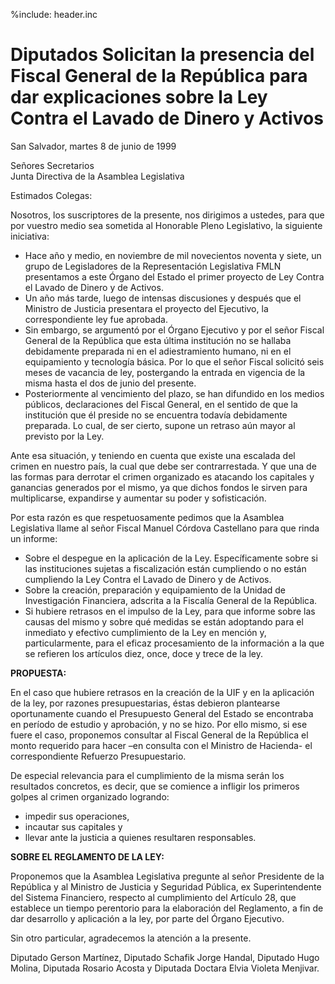 %include: header.inc

# Diputados Solicitan la presencia del Fiscal General de la República para dar explicaciones sobre la Ley Contra el Lavado de Dinero y Activos

San Salvador, martes 8 de junio de 1999

Señores Secretarios  
Junta Directiva de la Asamblea Legislativa

Estimados Colegas:

Nosotros, los suscriptores de la presente, nos dirigimos a ustedes, para que por
vuestro medio sea sometida al Honorable Pleno Legislativo, la siguiente
iniciativa:

- Hace año y medio, en noviembre de mil novecientos noventa y siete, un grupo
de Legisladores de la Representación Legislativa FMLN presentamos a este Órgano
del Estado el primer proyecto de Ley Contra el Lavado de Dinero y de Activos.
- Un año más tarde, luego de intensas discusiones y después que el Ministro de
Justicia presentara el proyecto del Ejecutivo, la correspondiente ley fue
aprobada.
- Sin embargo, se argumentó por el Órgano Ejecutivo y por el señor Fiscal
General de la República que esta última institución no se hallaba debidamente
preparada ni en el adiestramiento humano, ni en el equipamiento y tecnología
básica. Por lo que el señor Fiscal solicitó seis meses de vacancia de ley,
postergando la entrada en vigencia de la misma hasta el dos de junio del
presente.
- Posteriormente al vencimiento del plazo, se han difundido en los medios
públicos, declaraciones del Fiscal General, en el sentido de que la institución
que él preside no se encuentra todavía debidamente preparada. Lo cual, de ser
cierto, supone un retraso aún mayor al previsto por la Ley.

Ante esa situación, y teniendo en cuenta que existe una escalada del crimen en
nuestro país, la cual que debe ser contrarrestada. Y que una de las formas para
derrotar el crimen organizado es atacando los capitales y ganancias generados
por el mismo, ya que dichos fondos le sirven para multiplicarse, expandirse y
aumentar su poder y sofisticación.

Por esta razón es que respetuosamente pedimos que la Asamblea Legislativa llame
al señor Fiscal Manuel Córdova Castellano para que rinda un informe:

- Sobre el despegue en la aplicación de la Ley. Específicamente sobre si las
instituciones sujetas a fiscalización están cumpliendo o no están cumpliendo la
Ley Contra el Lavado de Dinero y de Activos.
- Sobre la creación, preparación y equipamiento de la Unidad de Investigación
Financiera, adscrita a la Fiscalía General de la República.
- Si hubiere retrasos en el impulso de la Ley, para que informe sobre las
causas del mismo y sobre qué medidas se están adoptando para el inmediato y
efectivo cumplimiento de la Ley en mención y, particularmente, para el eficaz
procesamiento de la información a la que se refieren los artículos diez, once,
doce y trece de la ley.

**PROPUESTA:**

En el caso que hubiere retrasos en la creación de la UIF y en la aplicación de
la ley, por razones presupuestarias, éstas debieron plantearse oportunamente
cuando el Presupuesto General del Estado se encontraba en período de estudio y
aprobación, y no se hizo. Por ello mismo, si ese fuere el caso, proponemos
consultar al Fiscal General de la República el monto requerido para hacer –en
consulta con el Ministro de Hacienda- el correspondiente Refuerzo
Presupuestario.

De especial relevancia para el cumplimiento de la misma serán los resultados
concretos, es decir, que se comience a infligir los primeros golpes al crimen
organizado logrando:

- impedir sus operaciones,
- incautar sus capitales y
- llevar ante la justicia a quienes resultaren responsables.

**SOBRE EL REGLAMENTO DE LA LEY:**

Proponemos que la Asamblea Legislativa pregunte al señor Presidente de la
República y al Ministro de Justicia y Seguridad Pública, ex Superintendente del
Sistema Financiero, respecto al cumplimiento del Artículo 28, que establece un
tiempo perentorio para la elaboración del Reglamento, a fin de dar desarrollo y
aplicación a la ley, por parte del Órgano Ejecutivo.

Sin otro particular, agradecemos la atención a la presente.

Diputado Gerson Martínez, Diputado Schafik Jorge Handal, Diputado Hugo Molina, Diputada Rosario Acosta y Diputada Doctara Elvia Violeta Menjivar.
